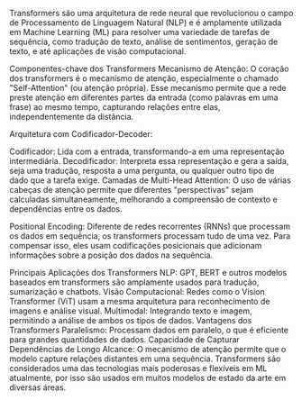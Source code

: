 Transformers são uma arquitetura de rede neural que revolucionou o campo de Processamento de Linguagem Natural (NLP) e é amplamente utilizada em Machine Learning (ML) para resolver uma variedade de tarefas de sequência, como tradução de texto, análise de sentimentos, geração de texto, e até aplicações de visão computacional.

Componentes-chave dos Transformers
Mecanismo de Atenção: O coração dos transformers é o mecanismo de atenção, especialmente o chamado "Self-Attention" (ou atenção própria). Esse mecanismo permite que a rede preste atenção em diferentes partes da entrada (como palavras em uma frase) ao mesmo tempo, capturando relações entre elas, independentemente da distância.

Arquitetura com Codificador-Decoder:

Codificador: Lida com a entrada, transformando-a em uma representação intermediária.
Decodificador: Interpreta essa representação e gera a saída, seja uma tradução, resposta a uma pergunta, ou qualquer outro tipo de dado que a tarefa exige.
Camadas de Multi-Head Attention: O uso de várias cabeças de atenção permite que diferentes "perspectivas" sejam calculadas simultaneamente, melhorando a compreensão de contexto e dependências entre os dados.

Positional Encoding: Diferente de redes recorrentes (RNNs) que processam os dados em sequência, os transformers processam tudo de uma vez. Para compensar isso, eles usam codificações posicionais que adicionam informações sobre a posição dos dados na sequência.

Principais Aplicações dos Transformers
NLP: GPT, BERT e outros modelos baseados em transformers são amplamente usados para tradução, sumarização e chatbots.
Visão Computacional: Redes como o Vision Transformer (ViT) usam a mesma arquitetura para reconhecimento de imagens e análise visual.
Multimodal: Integrando texto e imagem, permitindo a análise de ambos os tipos de dados.
Vantagens dos Transformers
Paralelismo: Processam dados em paralelo, o que é eficiente para grandes quantidades de dados.
Capacidade de Capturar Dependências de Longo Alcance: O mecanismo de atenção permite que o modelo capture relações distantes em uma sequência.
Transformers são considerados uma das tecnologias mais poderosas e flexíveis em ML atualmente, por isso são usados em muitos modelos de estado da arte em diversas áreas.
